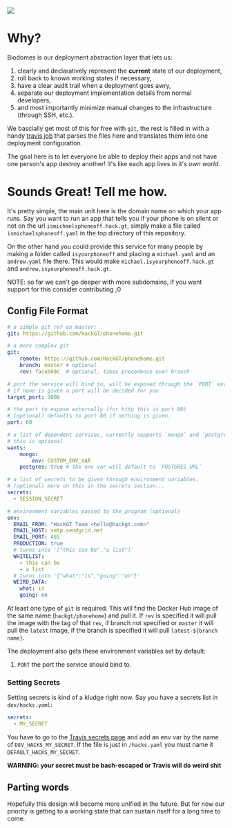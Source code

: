 ![](https://i.ytimg.com/vi/MmgKOjBfuBQ/maxresdefault.jpg)

# Why?

Biodomes is our deployment abstraction layer that lets us:

1. clearly and declaratively represent the **current** state of our deployment,
2. roll back to known working states if necessary,
3. have a clear audit trail when a deployment goes awry,
4. separate our deployment implementation details from normal developers,
5. and most importantly minimize manual changes to the infrastructure (through SSH, etc.).

We bascially get most of this for free with `git`, the rest is filled in with a handy
[travis job](https://travis-ci.org/HackGT/biodomes) that parses the files here and
translates them into one deployment configuration.

The goal here is to let everyone be able to deploy their apps and not have one person's
app destroy another! It's like each app lives in it's _own world_.

# Sounds Great! Tell me how.

It's pretty simple, the main unit here is the domain name on which your app runs.
Say you want to run an app that tells you if your phone is on silent or not on the
url `ismichaelsphoneoff.hack.gt`, simply make a file called `ismichaelsphoneoff.yaml`
in the top directory of this repository.

On the other hand you could provide this service for many people by making a folder called
`isyourphoneoff` and placing a `michael.yaml` and an `andrew.yaml` file there. This would make
`michael.isyourphoneoff.hack.gt` and `andrew.isyourphoneoff.hack.gt`.

NOTE: so far we can't go deeper with more subdomains, if you want support for this consider
contributing ;0

## Config File Format

```yaml
# a simple git ref on master:
git: https://github.com/HackGT/phonehome.git

# a more complex git
git:
    remote: https://github.com/HackGT/phonehome.git
    branch: master # optional
    rev: faceb00c  # optional, takes precedence over branch

# port the service will bind to, will be exposed through the `PORT` env var
# if none is given a port will be decided for you
target_port: 3000

# the port to expose externally (for http this is port 80)
# (optional) defaults to port 80 if nothing is given.
port: 80

# a list of dependent services, currently supports `mongo` and `postgres`
# this is optional
wants:
    mongo:
        env: CUSTOM_ENV_VAR
    postgres: true # the env var will default to `POSTGRES_URL`

# a list of secrets to be given through environment variables.
# (optional) more on this in the secrets section...
secrets:
  - SESSION_SECRET

# environment variables passed to the program (optional)
env:
  EMAIL_FROM: "HackGT Team <hello@hackgt.com>"
  EMAIL_HOST: smtp.sendgrid.net
  EMAIL_PORT: 465
  PRODUCTION: true
  # turns into '["this can be","a list"]'
  WHITELIST:
    - this can be
    - a list
  # turns into '{"what":"is","going":"on"}'
  WEIRD_DATA:
    what: is
    going: on
```

At least one type of `git` is required. This will find the Docker Hub
image of the same name (`hackgt/phonehome`) and pull it.
If `rev` is specified it will pull the image with the tag of that `rev`,
if branch not specified or `master` it will pull the `latest` image,
if the branch is specified it will pull `latest-${branch name}`.

The deployment also gets these environment variables set by default:

1. `PORT` the port the service should bind to.

### Setting Secrets

Setting secrets is kind of a kludge right now. Say you have a secrets list in `dev/hacks.yaml`:
```yaml
secrets:
  - MY_SECRET
```

You have to go to the [Travis secrets page](https://travis-ci.org/HackGT/biodomes/settings)
and add an env var by the name of `DEV_HACKS_MY_SECRET`.
If the file is just in `/hacks.yaml` you must name it `DEFAULT_HACKS_MY_SECRET`.

**WARNING: your secret must be bash-escaped or Travis will do weird shit**

## Parting words

Hopefully this design will become more unified in the future.
But for now our priority is getting to a working state that can sustain itself for a long time
to come.
